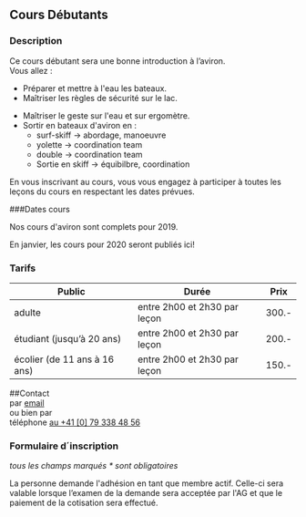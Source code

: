 
## Cours Débutants  
### Description

Ce cours débutant sera une bonne introduction à l’aviron.  
Vous allez :

+ Préparer et mettre à l'eau les bateaux.
+ Maîtriser les règles de sécurité sur le lac.
- 	Maîtriser le geste sur l'eau et sur ergomètre.
- 	Sortir en bateaux d'aviron en :
	- 	surf-skiff &rarr; abordage, manoeuvre
	- 	yolette	&rarr; coordination team
	- 	double	&rarr; coordination team
	- 	Sortie en skiff &rarr; équibilbre, coordination

En vous inscrivant au cours, vous vous engagez à participer à toutes les leçons du cours en respectant les dates prévues.

	
###Dates cours 

Nos cours d'aviron sont complets pour 2019.

En janvier, les cours pour 2020 seront publiés ici!




### Tarifs

|Public 	| Durée 			| Prix 	|
|----		|----				|----	|
|adulte		| entre 2h00 et 2h30 par leçon  |300.- |
|étudiant (jusqu’à 20 ans)| entre 2h00 et 2h30 par leçon	|200.- |
|écolier (de 11 ans à 16 ans)| entre 2h00 et 2h30 par leçon |150.-|


##Contact  
par [email](mailto:nicole.steiner@sneb.ch)  
ou bien par  
téléphone [au +41 [0] 79 338 48 56](tel:+41793384856)

### Formulaire d´inscription

_tous les champs marqués * sont obligatoires_

La personne demande l'adhésion en tant que membre actif. Celle-ci sera valable lorsque l’examen de la demande sera acceptée par l'AG et que le paiement de la cotisation sera effectué.                                                                                    

    

